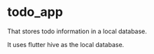 # todo_app

That stores todo information in a local database.

It uses flutter hive as the local database.